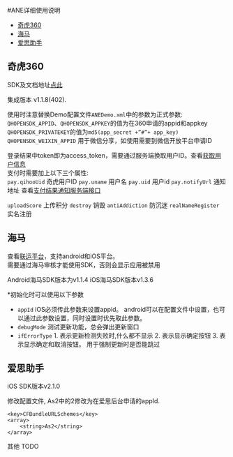 #ANE详细使用说明

- [奇虎360](#qihoo360)
- [海马](#haima)
- [爱思助手](#i4)

## <span id="qihoo360">奇虎360</span>

SDK及文档地址[点此](http://dev.360.cn/wiki/index/id/73)  

集成版本 v1.1.8(402).  

使用时注意替换Demo配置文件`ANEDemo.xml`中的参数为正式参数:  
`QHOPENSDK_APPID`、`QHOPENSDK_APPKEY`的值为在360申请的appid和appkey  
`QHOPENSDK_PRIVATEKEY`的值为`md5(app_secret +”#”+ app_key)`     
`QHOPENSDK_WEIXIN_APPID` 用于微信分享，如使用需要到微信开放平台申请ID  

登录结果中token即为access_token，需要通过服务端换取用户ID。查看[获取用户信息](http://dev.360.cn/wiki/index/id/67)  
支付时需要加上以下三个属性:  
`pay.qihooUid` 奇虎用户ID
`pay.uname`  用户名
`pay.uid`    用户id
`pay.notifyUrl` 通知地址
查看[支付结果通知服务端接口](http://dev.360.cn/wiki/index/id/68)


`uploadScore`      上传积分
`destroy`          销毁
`antiAddiction`	   防沉迷
`realNameRegister` 实名注册


## <span id="qihoo360">海马</span>

查看[联运平台](http://pay.haima.me)，支持android和iOS平台。  
需要通过海马审核才能使用SDK，否则会显示应用被禁用

Android海马SDK版本为v1.1.4
iOS海马SDK版本v1.3.6


*初始化时可以使用以下参数

- `appId`   iOS必须传此参数来设置appid。 android可以在配置文件中设置，也可以通过此参数设置，同时设置时优先取此参数。
- `debugMode`  测试更新功能，总会弹出更新窗口
- `ifErrorType`   1. 表示更新检测失败时,什么都不显示 2. 表示显示确定按钮 3. 表示显示确定和取消按钮。 用于强制更新时是否能跳过

## <span id="i4">爱思助手</span>
iOS SDK版本v2.1.0  

修改配置文件, As2中的2修改为在爱思后台申请的appId.

	<key>CFBundleURLSchemes</key>
	<array>
		<string>As2</string>
	</array>


其他
TODO
